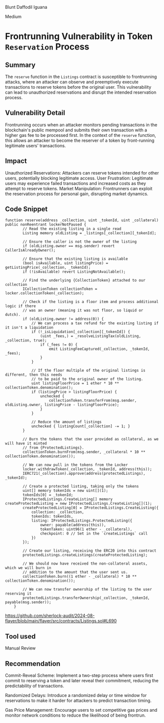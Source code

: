 Blunt Daffodil Iguana

Medium

# Frontrunning Vulnerability in Token `Reservation` Process

## Summary
The `reserve` function in the `Listings` contract is susceptible to frontrunning attacks, where an attacker can observe and preemptively execute transactions to reserve tokens before the original user. This vulnerability can lead to unauthorized reservations and disrupt the intended reservation process.
## Vulnerability Detail
Frontrunning occurs when an attacker monitors pending transactions in the blockchain's public mempool and submits their own transaction with a higher gas fee to be processed first. In the context of the `reserve` function, this allows an attacker to become the reserver of a token by front-running legitimate users' transactions.
## Impact
Unauthorized Reservations: Attackers can reserve tokens intended for other users, potentially blocking legitimate access.
User Frustration: Legitimate users may experience failed transactions and increased costs as they attempt to reserve tokens.
Market Manipulation: Frontrunners can exploit the reservation process for personal gain, disrupting market dynamics.
## Code Snippet
```solidity
function reserve(address _collection, uint _tokenId, uint _collateral) public nonReentrant lockerNotPaused {
        // Read the existing listing in a single read
        Listing memory oldListing = _listings[_collection][_tokenId];

        // Ensure the caller is not the owner of the listing
        if (oldListing.owner == msg.sender) revert CallerIsAlreadyOwner();

        // Ensure that the existing listing is available
        (bool isAvailable, uint listingPrice) = getListingPrice(_collection, _tokenId);
        if (!isAvailable) revert ListingNotAvailable();

        // Find the underlying {CollectionToken} attached to our collection
        ICollectionToken collectionToken = locker.collectionToken(_collection);

        // Check if the listing is a floor item and process additional logic if there
        // was an owner (meaning it was not floor, so liquid or dutch).
        if (oldListing.owner != address(0)) {
            // We can process a tax refund for the existing listing if it isn't a liquidation
            if (!_isLiquidation[_collection][_tokenId]) {
                (uint _fees,) = _resolveListingTax(oldListing, _collection, true);
                if (_fees != 0) {
                    emit ListingFeeCaptured(_collection, _tokenId, _fees);
                }
            }

            // If the floor multiple of the original listings is different, then this needs
            // to be paid to the original owner of the listing.
            uint listingFloorPrice = 1 ether * 10 ** collectionToken.denomination();
            if (listingPrice > listingFloorPrice) {
                unchecked {
                    collectionToken.transferFrom(msg.sender, oldListing.owner, listingPrice - listingFloorPrice);
                }
            }

            // Reduce the amount of listings
            unchecked { listingCount[_collection] -= 1; }
        }

        // Burn the tokens that the user provided as collateral, as we will have it minted
        // from {ProtectedListings}.
        collectionToken.burnFrom(msg.sender, _collateral * 10 ** collectionToken.denomination());

        // We can now pull in the tokens from the Locker
        locker.withdrawToken(_collection, _tokenId, address(this));
        IERC721(_collection).approve(address(protectedListings), _tokenId);

        // Create a protected listing, taking only the tokens
        uint[] memory tokenIds = new uint[](1);
        tokenIds[0] = _tokenId;
        IProtectedListings.CreateListing[] memory createProtectedListing = new IProtectedListings.CreateListing[](1);
        createProtectedListing[0] = IProtectedListings.CreateListing({
            collection: _collection,
            tokenIds: tokenIds,
            listing: IProtectedListings.ProtectedListing({
                owner: payable(address(this)),
                tokenTaken: uint96(1 ether - _collateral),
                checkpoint: 0 // Set in the `createListings` call
            })
        });

        // Create our listing, receiving the ERC20 into this contract
        protectedListings.createListings(createProtectedListing);

        // We should now have received the non-collateral assets, which we will burn in
        // addition to the amount that the user sent us.
        collectionToken.burn((1 ether - _collateral) * 10 ** collectionToken.denomination());

        // We can now transfer ownership of the listing to the user reserving it
        protectedListings.transferOwnership(_collection, _tokenId, payable(msg.sender));
    }
```

https://github.com/sherlock-audit/2024-08-flayer/blob/main/flayer/src/contracts/Listings.sol#L690

## Tool used

Manual Review

## Recommendation
Commit-Reveal Scheme: Implement a two-step process where users first commit to reserving a token and later reveal their commitment, reducing the predictability of transactions.

Randomized Delays: Introduce a randomized delay or time window for reservations to make it harder for attackers to predict transaction timing.

Gas Price Management: Encourage users to set competitive gas prices and monitor network conditions to reduce the likelihood of being frontrun.